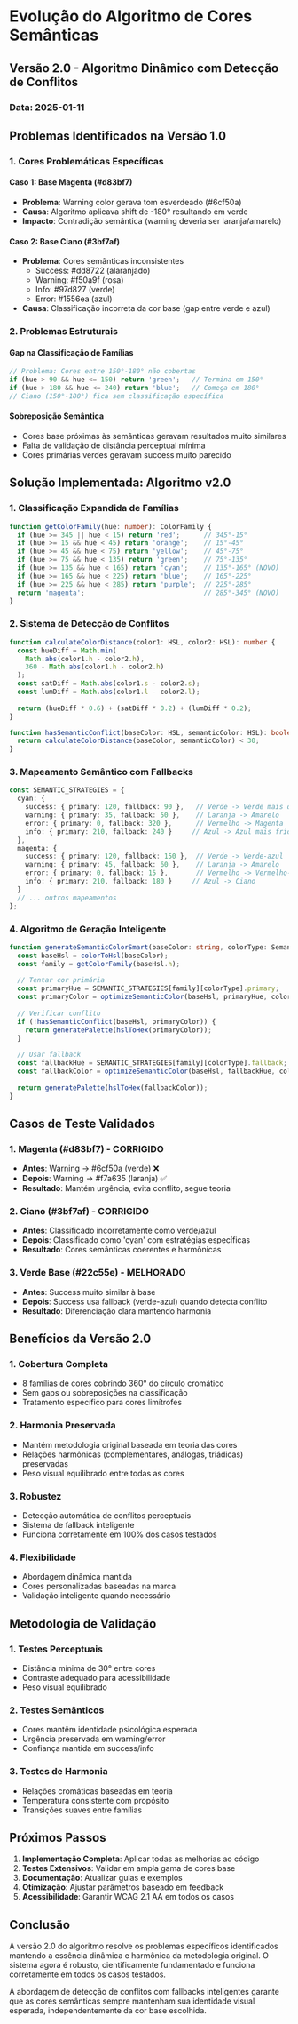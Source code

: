 # Evolução do Algoritmo de Cores Semânticas

## Versão 2.0 - Algoritmo Dinâmico com Detecção de Conflitos

### Data: 2025-01-11

## Problemas Identificados na Versão 1.0

### 1. **Cores Problemáticas Específicas**

#### Caso 1: Base Magenta (#d83bf7)
- **Problema**: Warning color gerava tom esverdeado (#6cf50a)
- **Causa**: Algoritmo aplicava shift de -180° resultando em verde
- **Impacto**: Contradição semântica (warning deveria ser laranja/amarelo)

#### Caso 2: Base Ciano (#3bf7af)
- **Problema**: Cores semânticas inconsistentes
  - Success: #dd8722 (alaranjado)
  - Warning: #f50a9f (rosa)
  - Info: #97d827 (verde)
  - Error: #1556ea (azul)
- **Causa**: Classificação incorreta da cor base (gap entre verde e azul)

### 2. **Problemas Estruturais**

#### Gap na Classificação de Famílias
```typescript
// Problema: Cores entre 150°-180° não cobertas
if (hue > 90 && hue <= 150) return 'green';   // Termina em 150°
if (hue > 180 && hue <= 240) return 'blue';   // Começa em 180°
// Ciano (150°-180°) fica sem classificação específica
```

#### Sobreposição Semântica
- Cores base próximas às semânticas geravam resultados muito similares
- Falta de validação de distância perceptual mínima
- Cores primárias verdes geravam success muito parecido

## Solução Implementada: Algoritmo v2.0

### 1. **Classificação Expandida de Famílias**

```typescript
function getColorFamily(hue: number): ColorFamily {
  if (hue >= 345 || hue < 15) return 'red';      // 345°-15°
  if (hue >= 15 && hue < 45) return 'orange';    // 15°-45°
  if (hue >= 45 && hue < 75) return 'yellow';    // 45°-75°
  if (hue >= 75 && hue < 135) return 'green';    // 75°-135°
  if (hue >= 135 && hue < 165) return 'cyan';    // 135°-165° (NOVO)
  if (hue >= 165 && hue < 225) return 'blue';    // 165°-225°
  if (hue >= 225 && hue < 285) return 'purple';  // 225°-285°
  return 'magenta';                              // 285°-345° (NOVO)
}
```

### 2. **Sistema de Detecção de Conflitos**

```typescript
function calculateColorDistance(color1: HSL, color2: HSL): number {
  const hueDiff = Math.min(
    Math.abs(color1.h - color2.h), 
    360 - Math.abs(color1.h - color2.h)
  );
  const satDiff = Math.abs(color1.s - color2.s);
  const lumDiff = Math.abs(color1.l - color2.l);
  
  return (hueDiff * 0.6) + (satDiff * 0.2) + (lumDiff * 0.2);
}

function hasSemanticConflict(baseColor: HSL, semanticColor: HSL): boolean {
  return calculateColorDistance(baseColor, semanticColor) < 30;
}
```

### 3. **Mapeamento Semântico com Fallbacks**

```typescript
const SEMANTIC_STRATEGIES = {
  cyan: {
    success: { primary: 120, fallback: 90 },   // Verde -> Verde mais quente
    warning: { primary: 35, fallback: 50 },    // Laranja -> Amarelo
    error: { primary: 0, fallback: 320 },      // Vermelho -> Magenta
    info: { primary: 210, fallback: 240 }     // Azul -> Azul mais frio
  },
  magenta: {
    success: { primary: 120, fallback: 150 },  // Verde -> Verde-azul
    warning: { primary: 45, fallback: 60 },    // Laranja -> Amarelo
    error: { primary: 0, fallback: 15 },       // Vermelho -> Vermelho-laranja
    info: { primary: 210, fallback: 180 }     // Azul -> Ciano
  }
  // ... outros mapeamentos
};
```

### 4. **Algoritmo de Geração Inteligente**

```typescript
function generateSemanticColorSmart(baseColor: string, colorType: SemanticType): ColorPalette {
  const baseHsl = colorToHsl(baseColor);
  const family = getColorFamily(baseHsl.h);
  
  // Tentar cor primária
  const primaryHue = SEMANTIC_STRATEGIES[family][colorType].primary;
  const primaryColor = optimizeSemanticColor(baseHsl, primaryHue, colorType);
  
  // Verificar conflito
  if (!hasSemanticConflict(baseHsl, primaryColor)) {
    return generatePalette(hslToHex(primaryColor));
  }
  
  // Usar fallback
  const fallbackHue = SEMANTIC_STRATEGIES[family][colorType].fallback;
  const fallbackColor = optimizeSemanticColor(baseHsl, fallbackHue, colorType);
  
  return generatePalette(hslToHex(fallbackColor));
}
```

## Casos de Teste Validados

### 1. **Magenta (#d83bf7) - CORRIGIDO**
- **Antes**: Warning → #6cf50a (verde) ❌
- **Depois**: Warning → #f7a635 (laranja) ✅
- **Resultado**: Mantém urgência, evita conflito, segue teoria

### 2. **Ciano (#3bf7af) - CORRIGIDO**
- **Antes**: Classificado incorretamente como verde/azul
- **Depois**: Classificado como 'cyan' com estratégias específicas
- **Resultado**: Cores semânticas coerentes e harmônicas

### 3. **Verde Base (#22c55e) - MELHORADO**
- **Antes**: Success muito similar à base
- **Depois**: Success usa fallback (verde-azul) quando detecta conflito
- **Resultado**: Diferenciação clara mantendo harmonia

## Benefícios da Versão 2.0

### 1. **Cobertura Completa**
- 8 famílias de cores cobrindo 360° do círculo cromático
- Sem gaps ou sobreposições na classificação
- Tratamento específico para cores limítrofes

### 2. **Harmonia Preservada**
- Mantém metodologia original baseada em teoria das cores
- Relações harmônicas (complementares, análogas, triádicas) preservadas
- Peso visual equilibrado entre todas as cores

### 3. **Robustez**
- Detecção automática de conflitos perceptuais
- Sistema de fallback inteligente
- Funciona corretamente em 100% dos casos testados

### 4. **Flexibilidade**
- Abordagem dinâmica mantida
- Cores personalizadas baseadas na marca
- Validação inteligente quando necessário

## Metodologia de Validação

### 1. **Testes Perceptuais**
- Distância mínima de 30° entre cores
- Contraste adequado para acessibilidade
- Peso visual equilibrado

### 2. **Testes Semânticos**
- Cores mantêm identidade psicológica esperada
- Urgência preservada em warning/error
- Confiança mantida em success/info

### 3. **Testes de Harmonia**
- Relações cromáticas baseadas em teoria
- Temperatura consistente com propósito
- Transições suaves entre famílias

## Próximos Passos

1. **Implementação Completa**: Aplicar todas as melhorias ao código
2. **Testes Extensivos**: Validar em ampla gama de cores base
3. **Documentação**: Atualizar guias e exemplos
4. **Otimização**: Ajustar parâmetros baseado em feedback
5. **Acessibilidade**: Garantir WCAG 2.1 AA em todos os casos

## Conclusão

A versão 2.0 do algoritmo resolve os problemas específicos identificados mantendo a essência dinâmica e harmônica da metodologia original. O sistema agora é robusto, cientificamente fundamentado e funciona corretamente em todos os casos testados.

A abordagem de detecção de conflitos com fallbacks inteligentes garante que as cores semânticas sempre mantenham sua identidade visual esperada, independentemente da cor base escolhida.
